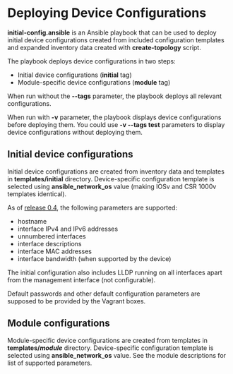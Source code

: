 # Deploying Device Configurations

**initial-config.ansible** is an Ansible playbook that can be used to deploy initial device configurations created from included configuration templates and expanded inventory data created with **create-topology** script.

The playbook deploys device configurations in two steps:

* Initial device configurations (**initial** tag)
* Module-specific device configurations (**module** tag)

When run without the **--tags** parameter, the playbook deploys all relevant configurations.

When run with **-v** parameter, the playbook displays device configurations before deploying them. You could use **-v --tags test** parameters to display device configurations without deploying them.

## Initial device configurations

Initial device configurations are created from inventory data and templates in **templates/initial** directory. Device-specific configuration template is selected using **ansible_network_os** value (making IOSv and CSR 1000v templates identical).

As of [release 0.4](release/0.4.md), the following parameters are supported:

* hostname
* interface IPv4 and IPv6 addresses
* unnumbered interfaces
* interface descriptions
* interface MAC addresses
* interface bandwidth (when supported by the device)

The initial configuration also includes LLDP running on all interfaces apart from the management interface (not configurable).

Default passwords and other default configuration parameters are supposed to be provided by the Vagrant boxes.

## Module configurations

Module-specific device configurations are created from templates in **templates/_module_** directory. Device-specific configuration template is selected using **ansible_network_os** value. See the module descriptions for list of supported parameters.
